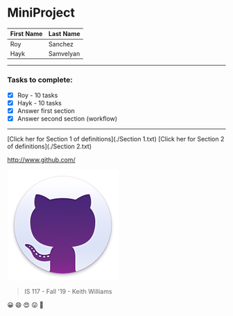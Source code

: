 # MiniProject

First Name | Last Name
------------ | -------------
Roy          | Sanchez 
Hayk         | Samvelyan

---
### Tasks to complete:
- [x] Roy - 10 tasks
- [x] Hayk - 10 tasks
- [x] Answer first section
- [x] Answer second section (workflow)

---

[Click her for Section 1 of definitions](./Section 1.txt)
[Click her for Section 2 of definitions](./Section 2.txt)

http://www.github.com/ 

![GitHub Logo](/images/giticon.png)

> IS 117 - Fall '19 - Keith Williams

:grinning: :smile: :heart_eyes: :stuck_out_tongue: :cowboy_hat_face:
